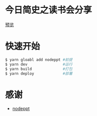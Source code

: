 # 今日简史之读书会分享

[预览](https://yokiyokiyoki.github.io/brief-history-ppt)

# 快速开始

```bash
$ yarn gloabl add nodeppt #前提  
$ yarn dev                #运行
$ yarn build              #打包
$ yarn deploy             #部署
```

# 感谢

- [nodeppt](https://github.com/ksky521/nodeppt)